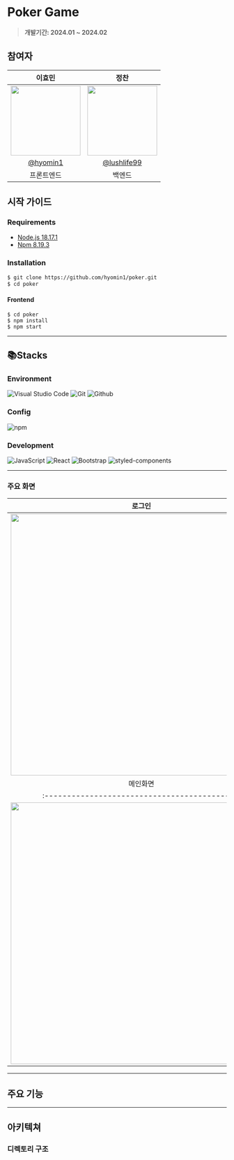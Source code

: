 # Poker Game
> **개발기간: 2024.01 ~ 2024.02**

## 참여자
|      이효민       |          정찬         |                                                                                                              
| :------------------------------------------------------------------------------: | :---------------------------------------------------------------------------------------------------------------------------------------------------: |
| <img width="160px" src="https://avatars.githubusercontent.com/hyomin1"/> | <img width="160px" src="https://avatars.githubusercontent.com/lushlife99"/> |
|   [@hyomin1](https://github.com/hyomin1)   |    [@lushlife99](https://github.com/lushlife99)  |
| 프론트엔드 | 백엔드 | 

## 시작 가이드
### Requirements
- [Node.js 18.17.1](https://nodejs.org/en)
- [Npm 8.19.3](https://www.npmjs.com/package/npm/v/8.19.2)

### Installation
``` bash
$ git clone https://github.com/hyomin1/poker.git
$ cd poker
```
#### Frontend
```
$ cd poker
$ npm install 
$ npm start
```

---

## 📚Stacks

### **Environment**
![Visual Studio Code](https://img.shields.io/badge/Visual%20Studio%20Code-007ACC?style=for-the-badge&logo=Visual%20Studio%20Code&logoColor=white)
![Git](https://img.shields.io/badge/Git-F05032?style=for-the-badge&logo=Git&logoColor=white)
![Github](https://img.shields.io/badge/GitHub-181717?style=for-the-badge&logo=GitHub&logoColor=white)         

### Config
![npm](https://img.shields.io/badge/npm-CB3837?style=for-the-badge&logo=npm&logoColor=white)     

### Development
![JavaScript](https://img.shields.io/badge/JavaScript-F7DF1E?style=for-the-badge&logo=Javascript&logoColor=white)
![React](https://img.shields.io/badge/React-20232A?style=for-the-badge&logo=react&logoColor=61DAFB)
![Bootstrap](https://img.shields.io/badge/Bootstrap-7952B3?style=for-the-badge&logo=Bootstrap&logoColor=white)
![styled-components](https://img.shields.io/badge/styled--components-DB7093?style=for-the-badge&logo=styled-components&logoColor=white)

---
### 주요 화면
| 로그인 | 
| :-------------------------------------------: |
| <img width="600" src="https://github.com/hyomin1/poker/assets/98298940/1fb29e2f-5ef1-47e7-976b-8e0ab52666e1"/>|
| 메인화면 |
| :-------------------------------------------: |
|<img width="600" src="https://github.com/hyomin1/poker/assets/98298940/f093b095-fd50-48ca-baa8-dcab0c5fa3e1">|




---
## 주요 기능


---
## 아키텍쳐

### 디렉토리 구조




  

